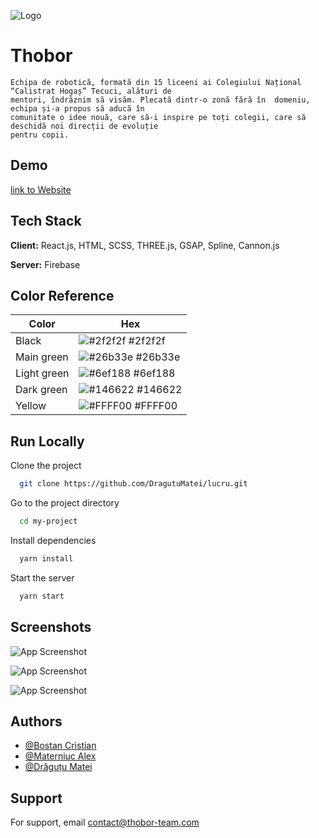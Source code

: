 ![Logo](https://thobor.ro/static/media/logo_thobor_celalalt.80e00709314501a3abba.png)


# Thobor

    Echipa de robotică, formată din 15 liceeni ai Colegiului Național “Calistrat Hogaș” Tecuci, alături de 
    mentori, îndrăznim să visăm. Plecată dintr-o zonă fără în  domeniu, echipa și-a propus să aducă în 
    comunitate o idee nouă, care să-i inspire pe toți colegii, care să deschidă noi direcții de evoluție 
    pentru copii.
        

## Demo
[link to Website](https://thobor-team.com)


## Tech Stack

**Client:** React.js, HTML, SCSS, THREE.js, GSAP, Spline, Cannon.js

**Server:** Firebase 

## Color Reference

| Color             | Hex                                                                |
| ----------------- | ------------------------------------------------------------------ |
| Black | ![#2f2f2f](https://via.placeholder.com/10/0a192f?text=+) #2f2f2f |
| Main green | ![#26b33e](https://via.placeholder.com/10/f8f8f8?text=+) #26b33e |
| Light green | ![#6ef188](https://via.placeholder.com/10/00b48a?text=+) #6ef188 |
| Dark green | ![#146622](https://via.placeholder.com/10/00b48a?text=+) #146622 |
| Yellow | ![#FFFF00](https://via.placeholder.com/10/00b48a?text=+) #FFFF00 |
  
## Run Locally

Clone the project

```bash
  git clone https://github.com/DragutuMatei/lucru.git
```

Go to the project directory

```bash
  cd my-project
```

Install dependencies

```bash
  yarn install
```

Start the server

```bash
  yarn start
```


## Screenshots

![App Screenshot](https://snipboard.io/TG0tn8.jpg)

![App Screenshot](https://snipboard.io/vAJTG1.jpg)

![App Screenshot](https://snipboard.io/SBPjVZ.jpg)

## Authors

- [@Bostan Cristian](https://github.com/Crisstians)
- [@Materniuc Alex](https://github.com/MaterniucAlex)
- [@Drăguțu Matei](https://github.com/DragutuMatei)


## Support

For support, email contact@thobor-team.com

